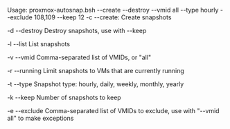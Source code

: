 Usage: proxmox-autosnap.bsh --create --destroy --vmid all --type hourly --exclude 108,109 --keep 12
  -c --create:
      Create snapshots

  -d --destroy
    Destroy snapshots, use with --keep

  -l --list
    List snapshots

  -v --vmid
    Comma-separated list of VMIDs, or "all"

  -r --running
    Limit snapshots to VMs that are currently running

  -t --type
    Snapshot type: hourly, daily, weekly, monthly, yearly

  -k --keep
    Number of snapshots to keep

  -e --exclude
    Comma-separated list of VMIDs to exclude, use with "--vmid all" to make exceptions

